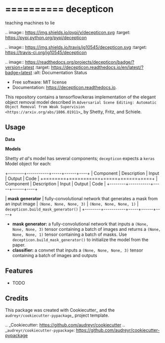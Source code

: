 ==========
decepticon
==========

teaching machines to lie


.. image:: https://img.shields.io/pypi/v/decepticon.svg
        :target: https://pypi.python.org/pypi/decepticon

.. image:: https://img.shields.io/travis/jg10545/decepticon.svg
        :target: https://travis-ci.org/jg10545/decepticon

.. image:: https://readthedocs.org/projects/decepticon/badge/?version=latest
        :target: https://decepticon.readthedocs.io/en/latest/?badge=latest
        :alt: Documentation Status


* Free software: MIT license
* Documentation: https://decepticon.readthedocs.io.

This repository contains a tensorflow/keras implementation of the elegant object removal model described in `Adversarial Scene Editing: Automatic Object Removal from Weak Supervision <https://arxiv.org/abs/1806.01911>`_ by Shetty, Fritz, and Schiele.


Usage
-----

**Data**

**Models**

Shetty *et al*'s model has several components; `decepticon` expects a `keras` Model object for each:

+--------+-----------+-----+------+----+
| Component | Description | Input | Output | Code |
+========+===========+=====+======+====+
| Component | Description | Input | Output | Code |
+--------+-----------+-----+------+----+

| **mask generator** | fully-convolutional network that generates a mask from an input image | ``(None, None, None, 3)`` | ``(None, None, None, 1)`` | ``decepticon.build_mask_generator()`` |
+--------+-----------+-----+------+----+



* **mask generator:** a fully-convolutional network that inputs a ``(None, None, None, 3)`` tensor containing a batch of images and returns a ``(None, None, None, 1)`` tensor containing a batch of masks. Use ``decepticon.build_mask_generator()`` to initialize the model from the paper.
* **classifier:** a convnet that inputs a ``(None, None, None, 3)`` tensor containing a batch of images and outputs



Features
--------

* TODO

Credits
-------

This package was created with Cookiecutter_ and the `audreyr/cookiecutter-pypackage`_ project template.

.. _Cookiecutter: https://github.com/audreyr/cookiecutter
.. _`audreyr/cookiecutter-pypackage`: https://github.com/audreyr/cookiecutter-pypackage
